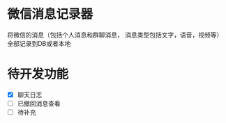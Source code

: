 # 微信消息记录器
将微信的消息（包括个人消息和群聊消息， 消息类型包括文字，语音，视频等）全部记录到DB或者本地
# 待开发功能
- [x] 聊天日志
- [ ] 已撤回消息查看
- [ ] 待补充
